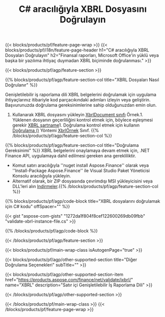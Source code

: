 ﻿---
title: C# aracılığıyla XBRL Dosyasını Doğrulayın
description: XBRL dosya doğrulama için örnek kod. .NET tabanlı uygulamalarda toplu XBRL dosyalarını doğrulamak için API örnek kodu kullanın. 
url: /tr/net/validate/xbrl/
family: finance
platformtag: net
feature: validate
informat: XBRL
outformat: 
otherformats: 
---
{{< blocks/products/pf/feature-page-wrap >}}
{{< blocks/products/pf/i18n/feature-page-header h1="C# aracılığıyla XBRL Dosyaları Doğrulayın" h2="Finansal raporları, Microsoft Office\'in yüklü veya başka bir yazılıma ihtiyaç duymadan XBRL biçiminde doğrulanması." >}}

{{< blocks/products/pf/agp/feature-section >}}

{{% blocks/products/pf/agp/feature-section-col title="XBRL Dosyaları Nasıl Doğrulanır" %}}

Genişletilebilir iş raporlama dili XBRL belgelerini doğrulamak için uygulama ihtiyaçlarınız itibariyle kod parçacıkındaki adımları izleyin veya geliştirin. Başvurunuzda doğrulama gereksinimlerine sahip olduğunuzdan emin olun.

1. Kullanarak XBRL dosyasını yükleyin [XbrlDocument sınıfı](https://apireference.aspose.com/finance/net/aspose.finance.xbrl/xbrldocument) Örnek.1. Yüklenen dosyanın geçerliliğini kontrol etmek için, böylece eşleşmesi gerekir [XBRL şartname](http://www.xbrl.org/specification/inlinexbrl-part1/rec-2013-11-18/inlinexbrl-part1-rec-2013-11-18.html)1. Doğrulama kontrol etmek için kullanın [Doğrulama ()](https://apireference.aspose.com/finance/net/aspose.finance.xbrl/xbrlinstance/methods/validate) Yöntemi [XbrlÖrnek](https://apireference.aspose.com/finance/net/aspose.finance.xbrl/xbrlinstance) Sınıf.
{{% /blocks/products/pf/agp/feature-section-col %}}

{{% blocks/products/pf/agp/feature-section-col title="Doğrulama Gereksinimi" %}}
XBRL belgelerini onaylamaya devam etmek için, .NET Finance API, uygulamaya dahil edilmesi gereken ana gerekliliktir. 
- Komut satırı aracılığıyla ''nuget install Aspose.Finance'' olarak veya ''Install-Package Aspose.Finance'' ile Visual Studio Paket Yöneticisi Konsolu aracılığıyla yükleyin.
- Alternatif olarak, bir ZIP dosyasında çevrimdışı MSI yükleyicisini veya DLL'leri alın [Indirmeler](https://downloads.aspose.com/finance/net).{{% /blocks/products/pf/agp/feature-section-col %}}

{{% blocks/products/pf/agp/code-block title="XBRL dosyalarını doğrulamak için C# kodu" offSpacer="" %}}

{{< gist "aspose-com-gists" "1272da1f804f8cef122600269db09fbb" "validate-xbrl-instance-file.cs" >}}

{{% /blocks/products/pf/agp/code-block %}}

{{< /blocks/products/pf/agp/feature-section >}}

{{< blocks/products/pf/main-wrap-class isAutogenPage="true" >}}

{{< blocks/products/pf/agp/other-supported-section title="Diğer Doğrulama Seçenekleri" subTitle="" >}}

{{< blocks/products/pf/agp/other-supported-section-item href="https://products.aspose.com/finance/net/validate/ixbrl/" name="XBRL" description="Satır içi Genişletilebilir İş Raporlama Dili" >}}

{{< /blocks/products/pf/agp/other-supported-section >}}

{{< /blocks/products/pf/main-wrap-class >}}
{{< /blocks/products/pf/feature-page-wrap >}}